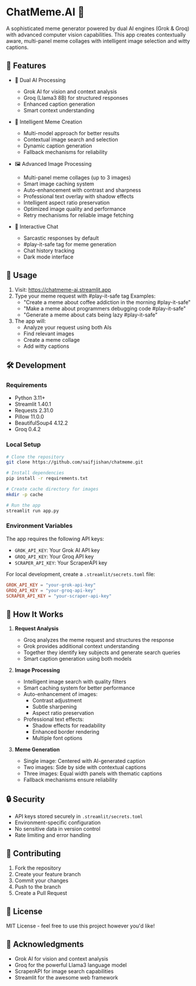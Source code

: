 # ChatMeme.AI 🤖

A sophisticated meme generator powered by dual AI engines (Grok & Groq) with advanced computer vision capabilities. This app creates contextually aware, multi-panel meme collages with intelligent image selection and witty captions.

## 🌟 Features

- 🧠 Dual AI Processing
  - Grok AI for vision and context analysis
  - Groq (Llama3 8B) for structured responses
  - Enhanced caption generation
  - Smart context understanding

- 🎯 Intelligent Meme Creation
  - Multi-model approach for better results
  - Contextual image search and selection
  - Dynamic caption generation
  - Fallback mechanisms for reliability

- 🖼️ Advanced Image Processing
  - Multi-panel meme collages (up to 3 images)
  - Smart image caching system
  - Auto-enhancement with contrast and sharpness
  - Professional text overlay with shadow effects
  - Intelligent aspect ratio preservation
  - Optimized image quality and performance
  - Retry mechanisms for reliable image fetching

- 💬 Interactive Chat
  - Sarcastic responses by default
  - #play-it-safe tag for meme generation
  - Chat history tracking
  - Dark mode interface

## 🚀 Usage

1. Visit: https://chatmeme-ai.streamlit.app
2. Type your meme request with #play-it-safe tag
   Examples:
   - "Create a meme about coffee addiction in the morning #play-it-safe"
   - "Make a meme about programmers debugging code #play-it-safe"
   - "Generate a meme about cats being lazy #play-it-safe"
3. The app will:
   - Analyze your request using both AIs
   - Find relevant images
   - Create a meme collage
   - Add witty captions

## 🛠️ Development

### Requirements
- Python 3.11+
- Streamlit 1.40.1
- Requests 2.31.0
- Pillow 11.0.0
- BeautifulSoup4 4.12.2
- Groq 0.4.2

### Local Setup
```bash
# Clone the repository
git clone https://github.com/saifjishan/chatmeme.git

# Install dependencies
pip install -r requirements.txt

# Create cache directory for images
mkdir -p cache

# Run the app
streamlit run app.py
```

### Environment Variables
The app requires the following API keys:
- `GROK_API_KEY`: Your Grok AI API key
- `GROQ_API_KEY`: Your Groq API key
- `SCRAPER_API_KEY`: Your ScraperAPI key

For local development, create a `.streamlit/secrets.toml` file:
```toml
GROK_API_KEY = "your-grok-api-key"
GROQ_API_KEY = "your-groq-api-key"
SCRAPER_API_KEY = "your-scraper-api-key"
```

## 🔄 How It Works

1. **Request Analysis**
   - Groq analyzes the meme request and structures the response
   - Grok provides additional context understanding
   - Together they identify key subjects and generate search queries
   - Smart caption generation using both models

2. **Image Processing**
   - Intelligent image search with quality filters
   - Smart caching system for better performance
   - Auto-enhancement of images:
     - Contrast adjustment
     - Subtle sharpening
     - Aspect ratio preservation
   - Professional text effects:
     - Shadow effects for readability
     - Enhanced border rendering
     - Multiple font options

3. **Meme Generation**
   - Single image: Centered with AI-generated caption
   - Two images: Side by side with contextual captions
   - Three images: Equal width panels with thematic captions
   - Fallback mechanisms ensure reliability

## 🔒 Security

- API keys stored securely in `.streamlit/secrets.toml`
- Environment-specific configuration
- No sensitive data in version control
- Rate limiting and error handling

## 🤝 Contributing

1. Fork the repository
2. Create your feature branch
3. Commit your changes
4. Push to the branch
5. Create a Pull Request

## 📝 License

MIT License - feel free to use this project however you'd like!

## 🙏 Acknowledgments

- Grok AI for vision and context analysis
- Groq for the powerful Llama3 language model
- ScraperAPI for image search capabilities
- Streamlit for the awesome web framework
